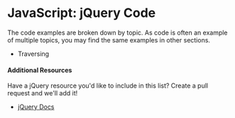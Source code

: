 # JavaScript: jQuery Code
The code examples are broken down by topic. As code is often an example of multiple topics, you may find the same examples in other sections.

* Traversing


#### Additional Resources
Have a jQuery resource you'd like to include in this list? Create a pull request and we'll add it!

* [jQuery Docs](https://api.jquery.com/)


